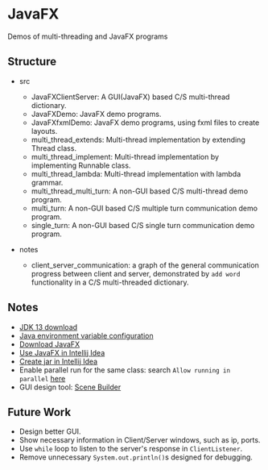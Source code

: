 # JavaFX
Demos of multi-threading and JavaFX programs

## Structure
* src
	* JavaFXClientServer: A GUI(JavaFX) based C/S multi-thread dictionary.
	* JavaFXDemo: JavaFX demo programs.
	* JavaFXfxmlDemo: JavaFX demo programs, using fxml files to create layouts.
	* multi_thread_extends: Multi-thread implementation by extending Thread class.
	* multi_thread_implement: Multi-thread implementation by implementing Runnable class.
	* multi_thread_lambda: Multi-thread implementation with lambda grammar.
	* multi_thread_multi_turn: A non-GUI based C/S multi-thread demo program.
	* multi_turn: A non-GUI based C/S multiple turn communication demo program.
	* single_turn: A non-GUI based C/S single turn communication demo program.

* notes
	* client_server_communication: a graph of the general communication progress between client and server, demonstrated by `add word` functionality in a C/S multi-threaded dictionary.

## Notes
* [JDK 13 download](http://www.oracle.com)
* [Java environment variable configuration](https://blog.csdn.net/vvv_110/article/details/72897142)
* [Download JavaFX](https://gluonhq.com/products/javafx/)
* [Use JavaFX in Intellij Idea](https://openjfx.io/openjfx-docs/#gradle)
* [Create jar in Intellij Idea](https://www.javatt.com/p/79407)
*  Enable parallel run for the same class: search `Allow running in parallel` [here](https://blog.jetbrains.com/idea/2018/09/whats-new-in-intellij-idea-2018-3-eap2/)
* GUI design tool: [Scene Builder](https://gluonhq.com/products/scene-builder/)

## Future Work
* Design better GUI.
* Show necessary information in Client/Server windows, such as ip, ports.
* Use `while` loop to listen to the server's response in `ClientListener`.
* Remove unnecessary `System.out.println()`s designed for debugging.